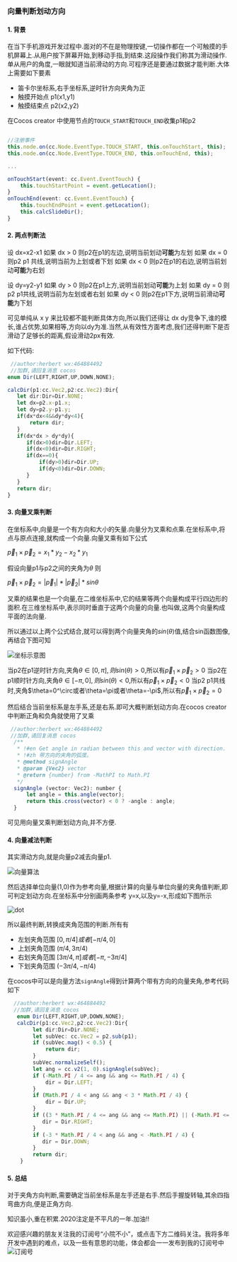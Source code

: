 ### 向量判断划动方向

#### 1. 背景

在当下手机游戏开发过程中.面对的不在是物理按键,一切操作都在一个可触摸的手机屏幕上.从用户按下屏幕开始,到移动手指,到结束.这段操作我们称其为滑动操作.单从用户的角度,一眼就知道当前滑动的方向.可程序还是要通过数据才能判断.大体上需要如下要素

+ 笛卡尔坐标系,右手坐标系,逆时针方向夹角为正
+ 触摸开始点 p1(x1,y1)
+ 触摸结束点 p2(x2,y2)

在Cocos creator 中使用节点的`TOUCH_START`和`TOUCH_END`收集p1和p2

```typescript

//注册事件 
this.node.on(cc.Node.EventType.TOUCH_START, this.onTouchStart, this);
this.node.on(cc.Node.EventType.TOUCH_END, this.onTouchEnd, this);

...

onTouchStart(event: cc.Event.EventTouch) {
    this.touchStartPoint = event.getLocation();
}
onTouchEnd(event: cc.Event.EventTouch) {
    this.touchEndPoint = event.getLocation();
    this.calcSlideDir();
}
```

#### 2. 两点判断法

设 dx=x2-x1
如果 dx > 0 则p2在p1的左边,说明当前划动**可能**为左划
如果 dx = 0 则p2 p1 共线,说明当前为上划或者下划
如果 dx < 0 则p2在p1的右边,说明当前划动**可能**为右划

设 dy=y2-y1
如果 dy > 0 则p2在p1上方,说明当前划动**可能**为上划
如果 dy = 0 则p2 p1共线,说明当前为左划或者右划
如果 dy < 0 则p2在p1下方,说明当前滑动**可能**为下划

可见单纯从 x  y 来比较都不能判断具体方向,所以我们还得让 dx dy竞争下,谁的模长,谁占优势,如果相等,方向以dy为准.当然,从有效性方面考虑,我们还得判断下是否滑动了足够长的距离,假设滑动2px有效.

如下代码:

```typescript
 //author:herbert wx:464884492 
 //加群,请回复消息 cocos
enum Dir(LEFT,RIGHT,UP,DOWN,NONE);

calcDir(p1:cc.Vec2,p2:cc.Vec2):Dir{
   let dir:Dir=Dir.NONE;
   let dx=p2.x-p1.x;
   let dy=p2.y-p1.y;
   if(dx*dx<4&&dy*dy<4){
       return dir;
   }
   if(dx*dx > dy*dy){
      if(dx>0)dir=Dir.LEFT;
      if(dx<0)dir=Dir.RIGHT;
      if(dx==0){
          if(dy>0)dir=Dir.UP;
          if(dy<0)dir=Dir.DOWN;
      }
   }
   return dir;
}
```

#### 3. 向量叉乘判断

在坐标系中,向量是一个有方向和大小的矢量.向量分为叉乘和点乘.在坐标系中,将点与原点连接,就构成一个向量.向量叉乘有如下公式

$\vec p_1 \times \vec p_2 =x_1*y_2-x_2*y_1$

假设向量p1与p2之间的夹角为$\theta$ 则

$\vec p_1 \times \vec p_2 =|\vec p_1|*|\vec p_2|*sin\theta$

叉乘的结果也是一个向量,在二维坐标系中,它的结果等两个向量构成平行四边形的面积.在三维坐标系中,表示同时垂直于这两个向量的向量.也叫做,这两个向量构成平面的法向量.

所以通过以上两个公式结合,就可以得到两个向量夹角的$sin(\theta)$值,结合sin函数图像,再结合下图可知

![坐标示意图](/images/cocos/coordinate.png)

当p2在p1逆时针方向,夹角$\theta\in[0,\pi],则 sin(\theta)>0$,所以有$\vec p_1 \times \vec p_2\gt0$
当p2在p1顺时针方向,夹角$\theta\in[-\pi,0],则 sin(\theta)<0$,所以有$\vec p_1 \times \vec p_2\lt0$
当p2 p1共线时,夹角$\theta=0^\circ或者\theta=\pi或者\theta=-\pi$,所以有$\vec p_1 \times \vec p_2=0$

然后结合当前坐标系是左手系,还是右系.即可大概判断划动方向.在cocos creator中判断正角和负角就使用了叉乘

```javascript
 //author:herbert wx:464884492 
 //加群,请回复消息 cocos
  /**
   * !#en Get angle in radian between this and vector with direction.
   * !#zh 带方向的夹角的弧度。
   * @method signAngle
   * @param {Vec2} vector
   * @return {number} from -MathPI to Math.PI
   */
  signAngle (vector: Vec2): number {
      let angle = this.angle(vector);
      return this.cross(vector) < 0 ? -angle : angle;
  }
```

可见用向量叉乘判断划动方向,并不方便.

#### 4. 向量减法判断

其实滑动方向,就是向量p2减去向量p1.

![向量算法](/images/cocos/vec.png)

然后选择单位向量(1,0)作为参考向量,根据计算的向量与单位向量的夹角值判断,即可判定划动方向.在坐标系中分别画两条参考 y=x,以及y=-x,形成如下图所示

![dot](/images/cocos/dot.png)

所以最终判断,转换成夹角范围的判断.所有有

+ 左划夹角范围 $[0,\pi/4]或者[-\pi/4,0]$
+ 上划夹角范围 $(\pi/4,3\pi/4)$
+ 右划夹角范围 $[3\pi/4,\pi]或者[-\pi,-3\pi/4]$
+ 下划夹角范围 $(-3\pi/4,-\pi/4)$

在cocos中可以是向量方法`signAngle`得到计算两个带有方向的向量夹角,参考代码如下

```typescript
  //author:herbert wx:464884492 
  //加群,请回复消息 cocos
   enum Dir(LEFT,RIGHT,UP,DOWN,NONE);
   calcDir(p1:cc.Vec2,p2:cc.Vec2):Dir{
        let dir:Dir=Dir.NONE;
        let subVec: cc.Vec2 = p2.sub(p1);
        if (subVec.mag() < 0.5) {
            return dir;
        }
        subVec.normalizeSelf();
        let ang = cc.v2(1, 0).signAngle(subVec);
        if (-Math.PI / 4 <= ang && ang <= Math.PI / 4) {
            dir = Dir.LEFT;
        }
        if (Math.PI / 4 < ang && ang < 3 * Math.PI / 4) {
            dir = Dir.UP;
        }
        if ((3 * Math.PI / 4 <= ang && ang <= Math.PI) || (-Math.PI <= ang && ang <= -3 * Math.PI / 4)) {
           dir = Dir.RIGHT;
        }
        if (-3 * Math.PI / 4 < ang && ang < -Math.PI / 4) {
           dir = Dir.DOWN;
        }
        return dir;
    }
```
#### 5. 总结

对于夹角方向判断,需要确定当前坐标系是左手还是右手.然后手握旋转轴,其余四指弯曲方向,便是正角方向.

知识虽小,重在积累.2020注定是不平凡的一年.加油!!

欢迎感兴趣的朋友关注我的订阅号“小院不小”，或点击下方二维码关注。我将多年开发中遇到的难点，以及一些有意思的功能，体会都会一一发布到我的订阅号中
![订阅号](https://images.cnblogs.com/cnblogs_com/yfrs/1583406/o_dyh.jpg)
